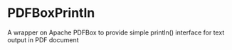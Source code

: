 # PDFBoxPrintln
A wrapper on Apache PDFBox to provide simple println() interface for text output in PDF document
